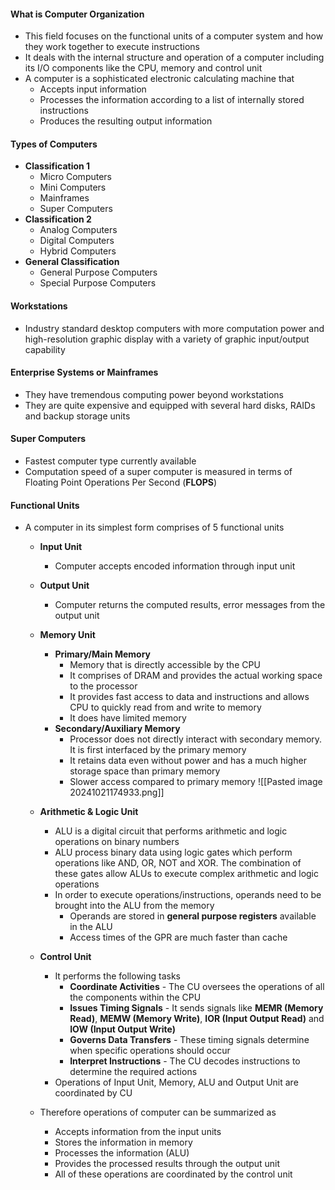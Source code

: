 #### What is Computer Organization
 * This field focuses on the functional units of a computer system and how they work together to execute instructions
 * It deals with the internal structure and operation of a computer including its I/O components like the CPU, memory and control unit
 * A computer is a sophisticated electronic calculating machine that 
	 * Accepts input information 
	 * Processes the information according to a list of internally stored instructions
	 * Produces the resulting output information

#### Types of Computers 
* **Classification 1** 
	* Micro Computers 
	* Mini Computers 
	* Mainframes
	* Super Computers 
* **Classification 2** 
	* Analog Computers 
	* Digital Computers 
	* Hybrid Computers 
* **General Classification** 
	* General Purpose Computers 
	* Special Purpose Computers

#### Workstations 
* Industry standard desktop computers with more computation power and high-resolution graphic display with a variety of graphic input/output capability 

#### Enterprise Systems or Mainframes
* They have tremendous computing power beyond workstations
* They are quite expensive and equipped with several hard disks, RAIDs and backup storage units

#### Super Computers 
* Fastest computer type currently available 
* Computation speed of a super computer is measured in terms of Floating Point Operations Per Second (**FLOPS**)

#### Functional Units 
* A computer in its simplest form comprises of 5 functional units 
	* **Input Unit** 
		* Computer accepts encoded information through input unit 
	* **Output Unit** 
		* Computer returns the computed results, error messages from the output unit
	* **Memory Unit** 
		* **Primary/Main Memory**
			* Memory that is directly accessible by the CPU
			* It comprises of DRAM and provides the actual working space to the processor
			* It provides fast access to data and instructions and allows CPU to quickly read from and write to memory
			* It does have limited memory
		* **Secondary/Auxiliary Memory**
			* Processor does not directly interact with secondary memory. It is first interfaced by the primary memory
			* It retains data even without power and has a much higher storage space than primary memory 
			* Slower access compared to primary memory
	![[Pasted image 20241021174933.png]]

	* **Arithmetic & Logic Unit** 
		* ALU is a digital circuit that performs arithmetic and logic operations on binary numbers 
		* ALU process binary data using logic gates which perform operations like AND, OR, NOT and XOR. The combination of these gates allow ALUs to execute complex arithmetic and logic operations
		* In order to execute operations/instructions, operands need to be brought into the ALU from the memory
			* Operands are stored in **general purpose registers** available in the ALU
			* Access times of the GPR are much faster than cache
	* **Control Unit** 
		* It performs the following tasks
			* **Coordinate Activities** - The CU oversees the operations of all the components within the CPU
			* **Issues Timing Signals** - It sends signals like **MEMR (Memory Read)**, **MEMW (Memory Write)**, **IOR (Input Output Read)** and **IOW (Input Output Write)**
			* **Governs Data Transfers** - These timing signals determine when specific operations should occur
			* **Interpret Instructions** - The CU decodes instructions to determine the required actions
		* Operations of Input Unit, Memory, ALU and Output Unit are coordinated by CU
	* Therefore operations of computer can be summarized as 
		* Accepts information from the input units 
		* Stores the information in memory 
		* Processes the information (ALU)
		* Provides the processed results through the output unit
		* All of these operations are coordinated by the control unit 